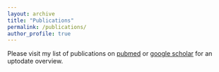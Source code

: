 ```yaml
---
layout: archive
title: "Publications"
permalink: /publications/
author_profile: true
---
```


Please visit my list of publications on [pubmed](https://pubmed.ncbi.nlm.nih.gov/?term=groschel+mi) or [google scholar](https://scholar.google.com/citations?user=WxREeGIAAAAJ&hl=en&oi=ao) for an uptodate overview.